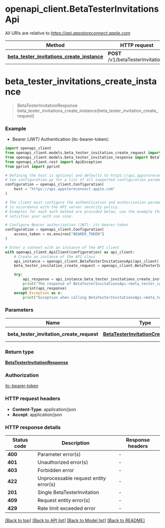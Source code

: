 # openapi_client.BetaTesterInvitationsApi

All URIs are relative to *https://api.appstoreconnect.apple.com*

Method | HTTP request | Description
------------- | ------------- | -------------
[**beta_tester_invitations_create_instance**](BetaTesterInvitationsApi.md#beta_tester_invitations_create_instance) | **POST** /v1/betaTesterInvitations | 


# **beta_tester_invitations_create_instance**
> BetaTesterInvitationResponse beta_tester_invitations_create_instance(beta_tester_invitation_create_request)

### Example

* Bearer (JWT) Authentication (itc-bearer-token):

```python
import openapi_client
from openapi_client.models.beta_tester_invitation_create_request import BetaTesterInvitationCreateRequest
from openapi_client.models.beta_tester_invitation_response import BetaTesterInvitationResponse
from openapi_client.rest import ApiException
from pprint import pprint

# Defining the host is optional and defaults to https://api.appstoreconnect.apple.com
# See configuration.py for a list of all supported configuration parameters.
configuration = openapi_client.Configuration(
    host = "https://api.appstoreconnect.apple.com"
)

# The client must configure the authentication and authorization parameters
# in accordance with the API server security policy.
# Examples for each auth method are provided below, use the example that
# satisfies your auth use case.

# Configure Bearer authorization (JWT): itc-bearer-token
configuration = openapi_client.Configuration(
    access_token = os.environ["BEARER_TOKEN"]
)

# Enter a context with an instance of the API client
with openapi_client.ApiClient(configuration) as api_client:
    # Create an instance of the API class
    api_instance = openapi_client.BetaTesterInvitationsApi(api_client)
    beta_tester_invitation_create_request = openapi_client.BetaTesterInvitationCreateRequest() # BetaTesterInvitationCreateRequest | BetaTesterInvitation representation

    try:
        api_response = api_instance.beta_tester_invitations_create_instance(beta_tester_invitation_create_request)
        print("The response of BetaTesterInvitationsApi->beta_tester_invitations_create_instance:\n")
        pprint(api_response)
    except Exception as e:
        print("Exception when calling BetaTesterInvitationsApi->beta_tester_invitations_create_instance: %s\n" % e)
```



### Parameters


Name | Type | Description  | Notes
------------- | ------------- | ------------- | -------------
 **beta_tester_invitation_create_request** | [**BetaTesterInvitationCreateRequest**](BetaTesterInvitationCreateRequest.md)| BetaTesterInvitation representation | 

### Return type

[**BetaTesterInvitationResponse**](BetaTesterInvitationResponse.md)

### Authorization

[itc-bearer-token](../README.md#itc-bearer-token)

### HTTP request headers

 - **Content-Type**: application/json
 - **Accept**: application/json

### HTTP response details

| Status code | Description | Response headers |
|-------------|-------------|------------------|
**400** | Parameter error(s) |  -  |
**401** | Unauthorized error(s) |  -  |
**403** | Forbidden error |  -  |
**422** | Unprocessable request entity error(s) |  -  |
**201** | Single BetaTesterInvitation |  -  |
**409** | Request entity error(s) |  -  |
**429** | Rate limit exceeded error |  -  |

[[Back to top]](#) [[Back to API list]](../README.md#documentation-for-api-endpoints) [[Back to Model list]](../README.md#documentation-for-models) [[Back to README]](../README.md)

